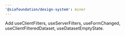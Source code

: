 ```yaml
---
'@siafoundation/design-system': minor
---
```


Add useClientFilters, useServerFilters, useFormChanged, useClientFilteredDataset, useDatasetEmptyState.
